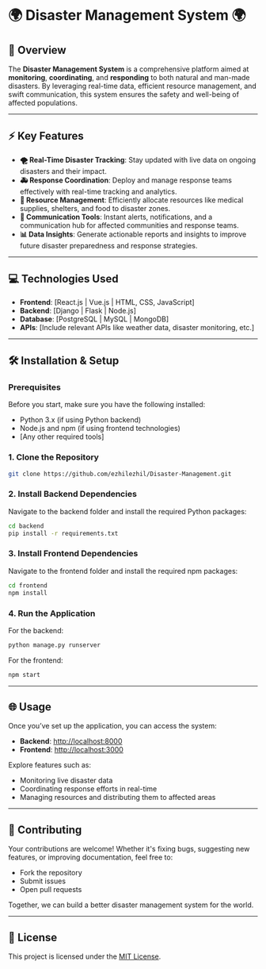 
# 🌍 **Disaster Management System** 🌍

## 🚀 **Overview**
The **Disaster Management System** is a comprehensive platform aimed at **monitoring**, **coordinating**, and **responding** to both natural and man-made disasters. By leveraging real-time data, efficient resource management, and swift communication, this system ensures the safety and well-being of affected populations.

---

## ⚡ **Key Features**
- **🌪️ Real-Time Disaster Tracking**: Stay updated with live data on ongoing disasters and their impact.
- **🚑 Response Coordination**: Deploy and manage response teams effectively with real-time tracking and analytics.
- **🔧 Resource Management**: Efficiently allocate resources like medical supplies, shelters, and food to disaster zones.
- **📢 Communication Tools**: Instant alerts, notifications, and a communication hub for affected communities and response teams.
- **📊 Data Insights**: Generate actionable reports and insights to improve future disaster preparedness and response strategies.

---

## 💻 **Technologies Used**
- **Frontend**: [React.js | Vue.js | HTML, CSS, JavaScript]
- **Backend**: [Django | Flask | Node.js]
- **Database**: [PostgreSQL | MySQL | MongoDB]
- **APIs**: [Include relevant APIs like weather data, disaster monitoring, etc.]

---

## 🛠️ **Installation & Setup**
### Prerequisites
Before you start, make sure you have the following installed:
- Python 3.x (if using Python backend)
- Node.js and npm (if using frontend technologies)
- [Any other required tools]

### 1. Clone the Repository
```bash
git clone https://github.com/ezhilezhil/Disaster-Management.git
```

### 2. Install Backend Dependencies
Navigate to the backend folder and install the required Python packages:
```bash
cd backend
pip install -r requirements.txt
```

### 3. Install Frontend Dependencies
Navigate to the frontend folder and install the required npm packages:
```bash
cd frontend
npm install
```

### 4. Run the Application
For the backend:
```bash
python manage.py runserver
```
For the frontend:
```bash
npm start
```

---

## 🌐 **Usage**
Once you’ve set up the application, you can access the system:
- **Backend**: [http://localhost:8000](http://localhost:8000)
- **Frontend**: [http://localhost:3000](http://localhost:3000)

Explore features such as:
- Monitoring live disaster data
- Coordinating response efforts in real-time
- Managing resources and distributing them to affected areas

---

## 🤝 **Contributing**
Your contributions are welcome! Whether it's fixing bugs, suggesting new features, or improving documentation, feel free to:
- Fork the repository
- Submit issues
- Open pull requests

Together, we can build a better disaster management system for the world.

---

## 📜 **License**
This project is licensed under the [MIT License](LICENSE).




